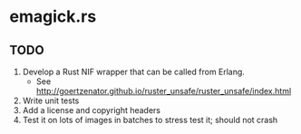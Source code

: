 # emagick.rs

## TODO

1. Develop a Rust NIF wrapper that can be called from Erlang.
	* See http://goertzenator.github.io/ruster_unsafe/ruster_unsafe/index.html
1. Write unit tests
1. Add a license and copyright headers
1. Test it on lots of images in batches to stress test it; should not crash
